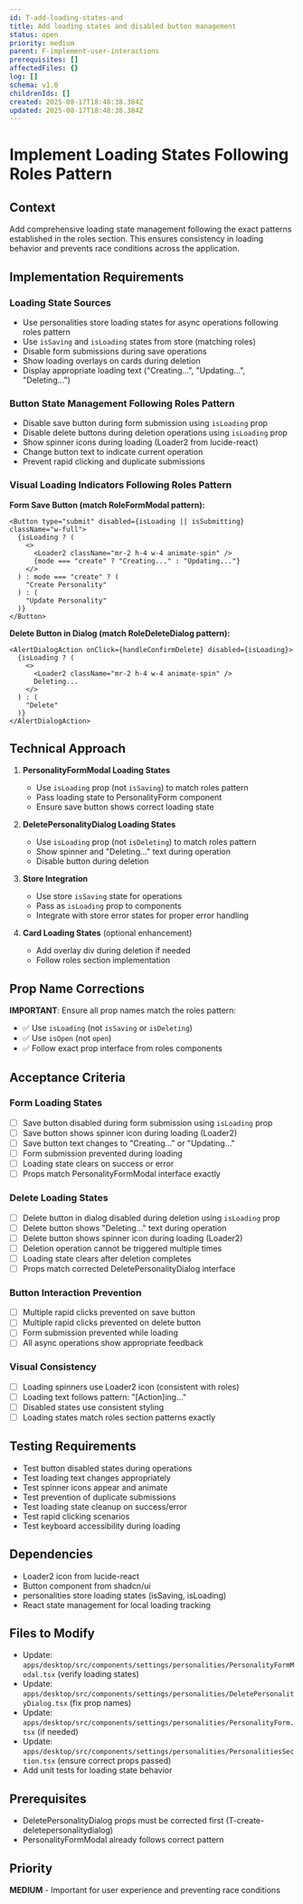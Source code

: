 ```yaml
---
id: T-add-loading-states-and
title: Add loading states and disabled button management
status: open
priority: medium
parent: F-implement-user-interactions
prerequisites: []
affectedFiles: {}
log: []
schema: v1.0
childrenIds: []
created: 2025-08-17T18:48:38.384Z
updated: 2025-08-17T18:48:38.384Z
---
```


# Implement Loading States Following Roles Pattern

## Context

Add comprehensive loading state management following the exact patterns established in the roles section. This ensures consistency in loading behavior and prevents race conditions across the application.

## Implementation Requirements

### Loading State Sources

- Use personalities store loading states for async operations following roles pattern
- Use `isSaving` and `isLoading` states from store (matching roles)
- Disable form submissions during save operations
- Show loading overlays on cards during deletion
- Display appropriate loading text ("Creating...", "Updating...", "Deleting...")

### Button State Management Following Roles Pattern

- Disable save button during form submission using `isLoading` prop
- Disable delete buttons during deletion operations using `isLoading` prop
- Show spinner icons during loading (Loader2 from lucide-react)
- Change button text to indicate current operation
- Prevent rapid clicking and duplicate submissions

### Visual Loading Indicators Following Roles Pattern

**Form Save Button (match RoleFormModal pattern):**

```tsx
<Button type="submit" disabled={isLoading || isSubmitting} className="w-full">
  {isLoading ? (
    <>
      <Loader2 className="mr-2 h-4 w-4 animate-spin" />
      {mode === "create" ? "Creating..." : "Updating..."}
    </>
  ) : mode === "create" ? (
    "Create Personality"
  ) : (
    "Update Personality"
  )}
</Button>
```

**Delete Button in Dialog (match RoleDeleteDialog pattern):**

```tsx
<AlertDialogAction onClick={handleConfirmDelete} disabled={isLoading}>
  {isLoading ? (
    <>
      <Loader2 className="mr-2 h-4 w-4 animate-spin" />
      Deleting...
    </>
  ) : (
    "Delete"
  )}
</AlertDialogAction>
```

## Technical Approach

1. **PersonalityFormModal Loading States**
   - Use `isLoading` prop (not `isSaving`) to match roles pattern
   - Pass loading state to PersonalityForm component
   - Ensure save button shows correct loading state

2. **DeletePersonalityDialog Loading States**
   - Use `isLoading` prop (not `isDeleting`) to match roles pattern
   - Show spinner and "Deleting..." text during operation
   - Disable button during deletion

3. **Store Integration**
   - Use store `isSaving` state for operations
   - Pass as `isLoading` prop to components
   - Integrate with store error states for proper error handling

4. **Card Loading States** (optional enhancement)
   - Add overlay div during deletion if needed
   - Follow roles section implementation

## Prop Name Corrections

**IMPORTANT**: Ensure all prop names match the roles pattern:

- ✅ Use `isLoading` (not `isSaving` or `isDeleting`)
- ✅ Use `isOpen` (not `open`)
- ✅ Follow exact prop interface from roles components

## Acceptance Criteria

### Form Loading States

- [ ] Save button disabled during form submission using `isLoading` prop
- [ ] Save button shows spinner icon during loading (Loader2)
- [ ] Save button text changes to "Creating..." or "Updating..."
- [ ] Form submission prevented during loading
- [ ] Loading state clears on success or error
- [ ] Props match PersonalityFormModal interface exactly

### Delete Loading States

- [ ] Delete button in dialog disabled during deletion using `isLoading` prop
- [ ] Delete button shows "Deleting..." text during operation
- [ ] Delete button shows spinner icon during loading (Loader2)
- [ ] Deletion operation cannot be triggered multiple times
- [ ] Loading state clears after deletion completes
- [ ] Props match corrected DeletePersonalityDialog interface

### Button Interaction Prevention

- [ ] Multiple rapid clicks prevented on save button
- [ ] Multiple rapid clicks prevented on delete button
- [ ] Form submission prevented while loading
- [ ] All async operations show appropriate feedback

### Visual Consistency

- [ ] Loading spinners use Loader2 icon (consistent with roles)
- [ ] Loading text follows pattern: "[Action]ing..."
- [ ] Disabled states use consistent styling
- [ ] Loading states match roles section patterns exactly

## Testing Requirements

- Test button disabled states during operations
- Test loading text changes appropriately
- Test spinner icons appear and animate
- Test prevention of duplicate submissions
- Test loading state cleanup on success/error
- Test rapid clicking scenarios
- Test keyboard accessibility during loading

## Dependencies

- Loader2 icon from lucide-react
- Button component from shadcn/ui
- personalities store loading states (isSaving, isLoading)
- React state management for local loading tracking

## Files to Modify

- Update: `apps/desktop/src/components/settings/personalities/PersonalityFormModal.tsx` (verify loading states)
- Update: `apps/desktop/src/components/settings/personalities/DeletePersonalityDialog.tsx` (fix prop names)
- Update: `apps/desktop/src/components/settings/personalities/PersonalityForm.tsx` (if needed)
- Update: `apps/desktop/src/components/settings/personalities/PersonalitiesSection.tsx` (ensure correct props passed)
- Add unit tests for loading state behavior

## Prerequisites

- DeletePersonalityDialog props must be corrected first (T-create-deletepersonalitydialog)
- PersonalityFormModal already follows correct pattern

## Priority

**MEDIUM** - Important for user experience and preventing race conditions
